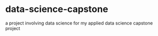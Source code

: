 # data-science-capstone
a project involving data science for my applied data science capstone project
